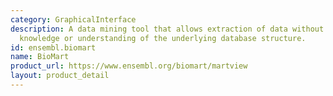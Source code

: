 ```yaml
---
category: GraphicalInterface
description: A data mining tool that allows extraction of data without programming
  knowledge or understanding of the underlying database structure.
id: ensembl.biomart
name: BioMart
product_url: https://www.ensembl.org/biomart/martview
layout: product_detail
---
```

